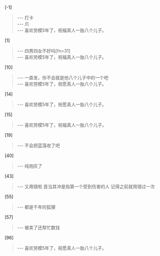 
[-1] 
>--- 打卡<br>
>--- 爪<br>
>--- 喜欢劳模5年了，祝福真人一胎八个儿子。<br>

[1] 
>--- 四男四女不好吗[fn=31]<br>
>--- 喜欢劳模5年了，祝福真人一胎八个儿子。<br>

[10] 
>--- 一直发，你不会就是他八个儿子中的一个吧<br>
>--- 喜欢劳模5年了，祝愿真人一胎八个儿子。<br>

[14] 
>--- 喜欢劳模5年了，祝愿真人一胎八个儿子。<br>

[15] 
>--- 喜欢劳模5年了，祝福真人一胎八个儿子。<br>

[19] 
>--- 不会把蓝藻收了吧<br>

[40] 
>--- 纯炮灰了<br>

[43] 
>--- 又用错啦 首当其冲是指第一个受到伤害的人  记得之前就用错过一次<br>

[55] 
>--- 都是千年的狐狸<br>

[57] 
>--- 被卖了还帮忙数钱<br>

[96] 
>--- 喜欢劳模5年了，祝愿真人一胎八个儿子。<br>
